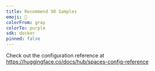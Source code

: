 ```yaml
---
title: Recommend 50 Samples
emoji: 🚀
colorFrom: gray
colorTo: purple
sdk: docker
pinned: false
---
```


Check out the configuration reference at https://huggingface.co/docs/hub/spaces-config-reference
